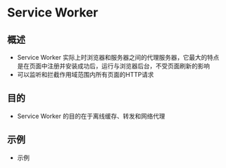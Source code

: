 # Service Worker

## 概述

+ Service Worker 实际上时浏览器和服务器之间的代理服务器，它最大的特点是在页面中注册并安装成功后，运行与浏览器后台，不受页面刷新的影响
+ 可以监听和拦截作用域范围内所有页面的HTTP请求

## 目的

+ Service Worker 的目的在于离线缓存、转发和网络代理

## 示例

+ 示例
